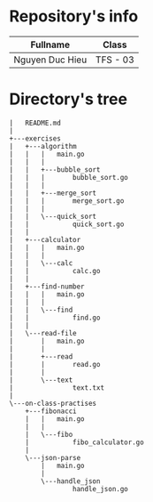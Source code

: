# Repository's info

|     Fullname    |    Class     |
|-----------------|--------------|
| Nguyen Duc Hieu |   TFS - 03   |

# Directory's tree
```
|   README.md
|
+---exercises
|   +---algorithm
|   |   |   main.go
|   |   |
|   |   +---bubble_sort
|   |   |       bubble_sort.go
|   |   |
|   |   +---merge_sort
|   |   |       merge_sort.go
|   |   |
|   |   \---quick_sort
|   |           quick_sort.go
|   |
|   +---calculator
|   |   |   main.go
|   |   |
|   |   \---calc
|   |           calc.go
|   |
|   +---find-number
|   |   |   main.go
|   |   |
|   |   \---find
|   |           find.go
|   |
|   \---read-file
|       |   main.go
|       |
|       +---read
|       |       read.go
|       |
|       \---text
|               text.txt
|
\---on-class-practises
    +---fibonacci
    |   |   main.go
    |   |
    |   \---fibo
    |           fibo_calculator.go
    |
    \---json-parse
        |   main.go
        |
        \---handle_json
                handle_json.go
```